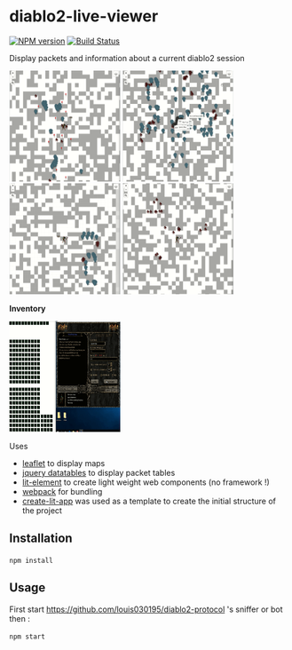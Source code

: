 # diablo2-live-viewer
[![NPM version](https://img.shields.io/npm/v/diablo2-live-viewer.svg)](http://npmjs.com/package/diablo2-live-viewer)
[![Build Status](https://img.shields.io/circleci/project/MephisTools/diablo2-live-viewer/master.svg)](https://circleci.com/gh/MephisTools/diablo2-live-viewer)

Display packets and information about a current diablo2 session

<img src="images/base_viewer.gif" width="200" height="200"> <img src="images/filters_viewer.gif" width="200" height="200"><img src="images/tp_viewer.gif" width="200" height="200"> <img src="images/mobs_viewer.gif" width="200" height="200">

**Inventory**

<img src="images/inventory.gif" width="200" height="200">

Uses
* [leaflet](https://leafletjs.com/) to display maps
* [jquery datatables](https://datatables.net/) to display packet tables
* [lit-element](https://lit-element.polymer-project.org/) to create light weight web components (no framework !)
* [webpack](https://webpack.js.org/) for bundling
* [create-lit-app](https://github.com/thepassle/create-lit-app) was used as a template to create the initial structure of the project

## Installation

`npm install`

## Usage

First start https://github.com/louis030195/diablo2-protocol 's sniffer or bot then :

`npm start`
